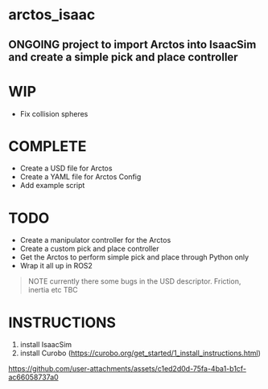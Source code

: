 # arctos_isaac

## ONGOING project to import Arctos into IsaacSim and create a simple pick and place controller

# WIP
- Fix collision spheres

# COMPLETE
- Create a USD file for Arctos
- Create a YAML file for Arctos Config
- Add example script

# TODO
- Create a manipulator controller for the Arctos
- Create a custom pick and place controller
- Get the Arctos to perform simple pick and place through Python only
- Wrap it all up in ROS2


>NOTE currently there some bugs in the USD descriptor. Friction, inertia etc TBC 

# INSTRUCTIONS
1. install IsaacSim
2. install Curobo (https://curobo.org/get_started/1_install_instructions.html)

https://github.com/user-attachments/assets/c1ed2d0d-75fa-4ba1-b1cf-ac66058737a0




